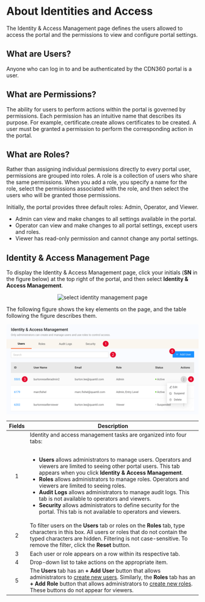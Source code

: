 # About Identities and Access

The Identity & Access Management page defines the users allowed to access the portal and the permissions to view and configure portal settings.


## What are Users?

Anyone who can log in to and be authenticated by the CDN360 portal is a user.


## What are Permissions?

The ability for users to perform actions within the portal is governed by permissions. Each permission has an intuitive name that describes its purpose. For example, certificate.create allows certificates to be created. A user must be granted a permission to perform the corresponding action in the portal.


## What are Roles?

Rather than assigning individual permissions directly to every portal user, permissions are grouped into roles. A role is a collection of users who share the same permissions. When you add a role, you specify a name for the role, select the permissions associated with the role, and then select the users who will be granted those permissions.

Initially, the portal provides three default roles: Admin, Operator, and Viewer.

- Admin can view and make changes to all settings available in the portal.
- Operator can view and make changes to all portal settings, except users and roles.
- Viewer has read-only permission and cannot change any portal settings.

## Identity & Access Management Page

To display the Identity & Access Management page, click your initials (**SN** in the figure below) at the top right of the portal, and then select **Identity & Access Management**.

<p align=center><img src="/docs/resources/images/identities-and-access/iam-user-info.png" alt="select identity management page" width="400"></p>

The following figure shows the key elements on the page, and the table following the figure describes them.

<p align=center><img src="/docs/resources/images/identities-and-access/iam-w-numbers.png" alt="select identity management page" width="900"></p>


| **Fields** | **Description** |
| :----------: | --------------- |
| 1 | Identity and access management tasks are organized into four tabs:<ul><br> <li>**Users** allows administrators to manage users. Operators and viewers are limited to seeing other portal users. This tab appears when you click **Identity & Access Management**. <li>**Roles** allows administrators to manage roles. Operators and viewers are limited to seeing roles. <li>**Audit Logs** allows administrators to manage audit logs. This tab is not available to operators and viewers. <li>**Security**   allows administrators to define security for the portal. This tab is not available to operators and viewers.|
| 2 | To filter users on the **Users** tab or roles on the **Roles** tab, type characters in this box. All users or roles that do not contain the typed characters are hidden. Filtering is not case-sensitive. To remove the filter, click the **Reset** button.|
| 3 | Each user or role appears on a row within its respective tab.|
| 4 | Drop-down list to take actions on the appropriate item.|
| 5 | The **Users** tab has an **+ Add User** button that allows administrators to [create new users](</docs/portal/identities-and-access/managing-users.md>). Similarly, the **Roles** tab has an **+ Add Role** button that allows administrators to [create new roles](</docs/portal/identities-and-access/managing-roles.md>). These buttons do not appear for viewers.|


